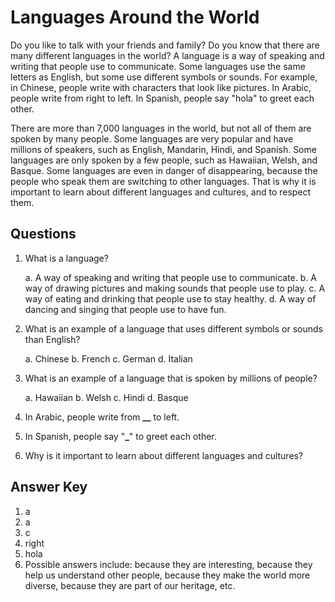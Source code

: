 # Languages Around the World

Do you like to talk with your friends and family? Do you know that there are many different languages in the world? A language is a way of speaking and writing that people use to communicate. Some languages use the same letters as English, but some use different symbols or sounds. For example, in Chinese, people write with characters that look like pictures. In Arabic, people write from right to left. In Spanish, people say "hola" to greet each other.

There are more than 7,000 languages in the world, but not all of them are spoken by many people. Some languages are very popular and have millions of speakers, such as English, Mandarin, Hindi, and Spanish. Some languages are only spoken by a few people, such as Hawaiian, Welsh, and Basque. Some languages are even in danger of disappearing, because the people who speak them are switching to other languages. That is why it is important to learn about different languages and cultures, and to respect them.

## Questions

1. What is a language?

   a. A way of speaking and writing that people use to communicate.
   b. A way of drawing pictures and making sounds that people use to play.
   c. A way of eating and drinking that people use to stay healthy.
   d. A way of dancing and singing that people use to have fun.

2. What is an example of a language that uses different symbols or sounds than English?

   a. Chinese
   b. French
   c. German
   d. Italian

3. What is an example of a language that is spoken by millions of people?

   a. Hawaiian
   b. Welsh
   c. Hindi
   d. Basque

4. In Arabic, people write from **\_\_** to left.

5. In Spanish, people say "**\_**" to greet each other.

6. Why is it important to learn about different languages and cultures?

## Answer Key

1. a
2. a
3. c
4. right
5. hola
6. Possible answers include: because they are interesting, because they help us understand other people, because they make the world more diverse, because they are part of our heritage, etc.
